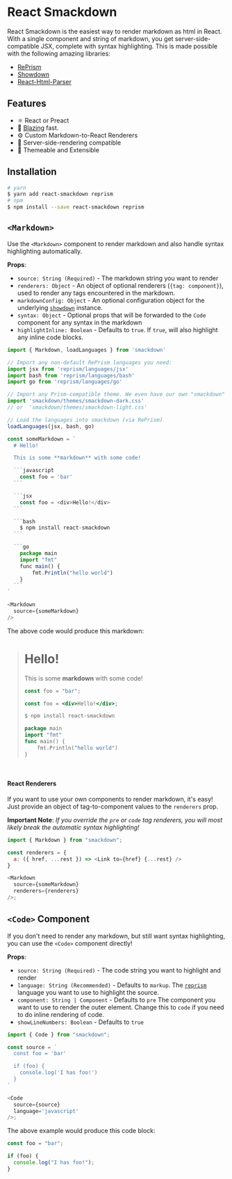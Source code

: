 # React Smackdown

React Smackdown is the easiest way to render markdown as html in React. With a single component and string of markdown, you get server-side-compatible JSX, complete with syntax highlighting. This is made possible with the following amazing libraries:

* [RePrism](https://github.com/tannerlinsley/reprism)
* [Showdown](https://github.com/showdownjs/showdown)
* [React-Html-Parser](https://github.com/wrakky/react-html-parser)

## Features

* ⚛️ React or Preact
* 🚀 [Blazing](https://twitter.com/acdlite/status/974390255393505280) fast.
* ⚙️ Custom Markdown-to-React Renderers
* 🥇 Server-side-rendering compatible
* 🎨 Themeable and Extensible

## Installation

```bash
# yarn
$ yarn add react-smackdown reprism
# npm
$ npm install --save react-smackdown reprism
```

## `<Markdown>`

Use the `<Markdown>` component to render markdown and also handle syntax highlighting automatically.

**Props**:

* `source: String (Required)` - The markdown string you want to render
* `renderers: Object` - An object of optional renderers (`{tag: component}`), used to render any tags encountered in the markdown.
* `markdownConfig: Object` - An optional configuration object for the underlying [`showdown`](https://github.com/showdownjs/showdown) instance.
* `syntax: Object` - Optional props that will be forwarded to the `Code` component for any syntax in the markdown
* `highlightInline: Boolean` - Defaults to `true`. If `true`, will also highlight any inline code blocks.

````javascript
import { Markdown, loadLanguages } from 'smackdown'

// Import any non-default RePrism languages you need:
import jsx from 'reprism/languages/jsx'
import bash from 'reprism/languages/bash'
import go from 'reprism/languages/go'

// Import any Prism-compatible theme. We even have our own "smackdown" themes!
import 'smackdown/themes/smackdown-dark.css'
// or  'smackdown/themes/smackdown-light.css'

// Load the languages into smackdown (via RePrism)
loadLanguages(jsx, bash, go)

const someMarkdown = `
  # Hello!

  This is some **markdown** with some code!

  ```javascript
    const foo = 'bar'
  ```

  ```jsx
    const foo = <div>Hello!</div>
  ```

  ```bash
    $ npm install react-smackdown
  ```

  ```go
    package main
    import "fmt"
    func main() {
        fmt.Println("hello world")
    }
  ```
`

<Markdown
  source={someMarkdown}
/>
````

The above code would produce this markdown:

> # Hello!
>
> This is some **markdown** with some code!
>
> ```javascript
> const foo = "bar";
> ```
>
> ```jsx
> const foo = <div>Hello!</div>;
> ```
>
> ```bash
> $ npm install react-smackdown
> ```
>
> ```go
> package main
> import "fmt"
> func main() {
>     fmt.Println("hello world")
> }
> ```

<br />

#### React Renderers

If you want to use your own components to render markdown, it's easy! Just provide an object of tag-to-component values to the `renderers` prop.

**Important Note**: _If you override the `pre` or `code` tag renderers, you will most likely break the automatic syntax highlighting!_

```javascript
import { Markdown } from "smackdown";

const renderers = {
  a: ({ href, ...rest }) => <Link to={href} {...rest} />
}

<Markdown
  source={someMarkdown}
  renderers={renderers}
/>;
```

## `<Code>` Component

If you don't need to render any markdown, but still want syntax highlighting, you can use the `<Code>` component directly!

**Props**:

* `source: String (Required)` - The code string you want to highlight and render
* `language: String (Recommended)` - Defaults to `markup`. The [`reprism`](https://github.com/tannerlinsley/reprism) language you want to use to highlight the source.
* `component: String | Component` - Defaults to `pre` The component you want to use to render the outer element. Change this to `code` if you need to do inline rendering of code.
* `showLineNumbers: Boolean` - Defaults to `true`

```javascript
import { Code } from "smackdown";

const source = `
  const foo = 'bar'

  if (foo) {
    console.log('I has foo!')
  }
`

<Code
  source={source}
  language='javascript'
/>;
```

The above example would produce this code block:

```javascript
const foo = "bar";

if (foo) {
  console.log("I has foo!");
}
```

<br />
